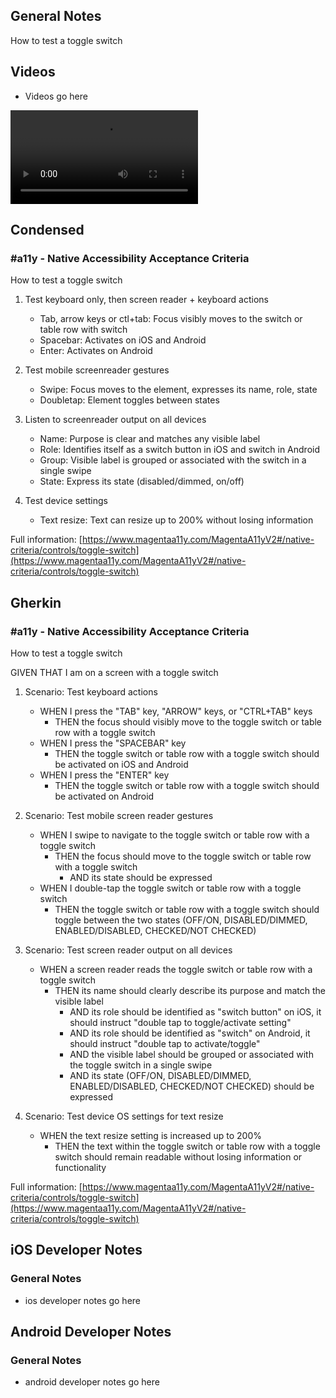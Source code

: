 ## General Notes

How to test a toggle switch

## Videos

- Videos go here
<video controls>
  <source src="media/video/native/button/buttonIosVoiceover.webm" type="video/webm">
  Your browser does not support the video tag.
</video>

## Condensed

### #a11y - Native Accessibility Acceptance Criteria

How to test a toggle switch

1. Test keyboard only, then screen reader + keyboard actions

   - Tab, arrow keys or ctl+tab: Focus visibly moves to the switch or table row with switch
   - Spacebar: Activates on iOS and Android
   - Enter: Activates on Android

2. Test mobile screenreader gestures

   - Swipe: Focus moves to the element, expresses its name, role, state
   - Doubletap: Element toggles between states

3. Listen to screenreader output on all devices

   - Name: Purpose is clear and matches any visible label
   - Role: Identifies itself as a switch button in iOS and switch in Android
   - Group: Visible label is grouped or associated with the switch in a single swipe
   - State: Express its state (disabled/dimmed, on/off)

4. Test device settings

   - Text resize: Text can resize up to 200% without losing information

Full information: [https://www.magentaa11y.com/MagentaA11yV2#/native-criteria/controls/toggle-switch](https://www.magentaa11y.com/MagentaA11yV2#/native-criteria/controls/toggle-switch)

## Gherkin

### #a11y - Native Accessibility Acceptance Criteria

How to test a toggle switch

GIVEN THAT I am on a screen with a toggle switch

1. Scenario: Test keyboard actions

   - WHEN I press the "TAB" key, "ARROW" keys, or "CTRL+TAB" keys 
      - THEN the focus should visibly move to the toggle switch or table row with a toggle switch 
   - WHEN I press the "SPACEBAR" key 
      - THEN the toggle switch or table row with a toggle switch should be activated on iOS and Android 
   - WHEN I press the "ENTER" key 
      - THEN the toggle switch or table row with a toggle switch should be activated on Android 

2. Scenario: Test mobile screen reader gestures

   - WHEN I swipe to navigate to the toggle switch or table row with a toggle switch 
      - THEN the focus should move to the toggle switch or table row with a toggle switch 
         - AND its state should be expressed 
   - WHEN I double-tap the toggle switch or table row with a toggle switch 
      - THEN the toggle switch or table row with a toggle switch should toggle between the two states (OFF/ON, DISABLED/DIMMED, ENABLED/DISABLED, CHECKED/NOT CHECKED) 

3. Scenario: Test screen reader output on all devices

   - WHEN a screen reader reads the toggle switch or table row with a toggle switch 
      - THEN its name should clearly describe its purpose and match the visible label 
         - AND its role should be identified as "switch button" on iOS, it should instruct "double tap to toggle/activate setting" 
         - AND its role should be identified as "switch" on Android, it should instruct "double tap to activate/toggle" 
         - AND the visible label should be grouped or associated with the toggle switch in a single swipe 
         - AND its state (OFF/ON, DISABLED/DIMMED, ENABLED/DISABLED, CHECKED/NOT CHECKED) should be expressed

4. Scenario: Test device OS settings for text resize

   - WHEN the text resize setting is increased up to 200% 
      - THEN the text within the toggle switch or table row with a toggle switch should remain readable without losing information or functionality 

Full information: [https://www.magentaa11y.com/MagentaA11yV2#/native-criteria/controls/toggle-switch](https://www.magentaa11y.com/MagentaA11yV2#/native-criteria/controls/toggle-switch)

## iOS Developer Notes
### General Notes
- ios developer notes go here

## Android Developer Notes
### General Notes
- android developer notes go here

